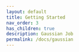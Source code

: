 ```yaml
---
layout: default
title: Getting Started
nav_order: 3
has_children: true
description: Gaussian Job
permalink: /docs/gaussian
---
```

